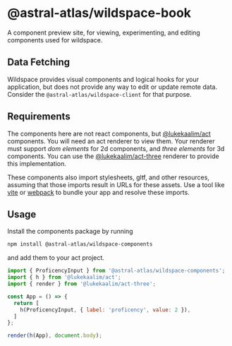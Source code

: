 # @astral-atlas/wildspace-book

A component preview site, for viewing, experimenting, and editing components used for wildspace.

## Data Fetching

Wildspace provides visual components and logical hooks for your application, but does not provide any way to edit or update remote data. Consider the `@astral-atlas/wildspace-client` for that purpose.

## Requirements

The components here are not react components, but [@lukekaalim/act](https://github.com/lukekaalim/act) components.
You will need an act renderer to view them. Your renderer must support _dom elements_ for 2d components, and _three elements_ for 3d components.
You can use the [@lukekaalim/act-three](https://github.com/lukekaalim/act/renderer/three) renderer to provide this implementation.

These components also import stylesheets, gltf, and other resources, assuming that those imports result in URLs for these assets. Use a tool like [vite](https://vitejs.dev/) or [webpack](https://webpack.js.org/) to bundle your app and resolve these imports.

## Usage

Install the components package by running

```bash
npm install @astral-atlas/wildspace-components
```

and add them to your act project.

```js
import { ProficencyInput } from '@astral-atlas/wildspace-components';
import { h } from '@lukekaalim/act';
import { render } from '@lukekaalim/act-three';

const App = () => {
  return [
    h(ProficencyInput, { label: 'proficency', value: 2 }),
  ]
};

render(h(App), document.body);
```